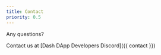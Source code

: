 ```yaml
---
title: Contact
priority: 0.5
---
```


Any questions?

Contact us at [Dash DApp Developers Discord]({{ contact }})